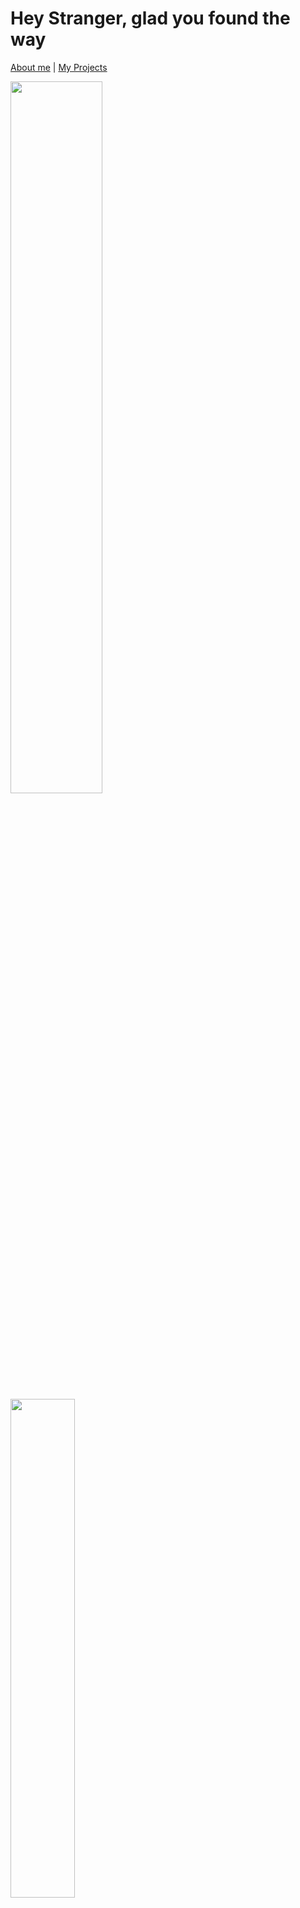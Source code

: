 # Hey Stranger, glad you found the way

[About me](https://github.com/Fynnyx#about-me) | [My Projects](https://github.com/Fynnyx#my-projects)

<div><img src="https://github-readme-stats.vercel.app/api?username=Fynnyx&title_color=e5b05e&icon_color=8c61db&text_color=e06151&bg_color=23272e&show_icons=true&hide_border=true&count_private=true" width="54.05%"/>
<img src="https://github-readme-stats.vercel.app/api/top-langs?username=Fynnyx&layout=compact&title_color=e5b05e&icon_color=8c61db&text_color=317dde&bg_color=23272e&hide_border=true" width="45.25%">
</div>

## About me

```javascript
const fynnyx = {
    name: "Fynn",
    lastname: "Westerath",
    age: 17,
    location: {
        "country": "Switzerland",
        "timezone": "UCT+1",
    },
    languages: [
            "English",
            "German"
        ],
    contact: {
        "email": "fynn05@gmx.ch",
        "discord": "Fynnyx#4024",
        "twitter": "Fynnyx_official"
    job: {
        "name": "IT Developer",
        "company": "ETH Zürich"
    },
    hobbies: [
        "Scout Leader",
        "Developer",
        "Owner Communty Discord"
    ],
    programmingLanguages: [
        {
            "name": "JavaScript",
            "usage": "Often used Node => Vue and Nuxt and Discord Bots"
        },
        {
            "name": "Python",
            "usage": "Small apps and first Discord Bots"
        }
    ],
    projects: [
        {
            "name": "KahlifarBots",
            "description": "A user and a moderation bot for my own Community Discord Server",
            "github": "https://github.com/Fynnyx/KahlifarBots"
        },
        {
            "name": "ValorantWikiBot",
            "description": "A Wiki implemented into a DiscordBot",
            "github": "https://github.com/Fynnyx/ValorantWikiBot"
        },
        {
            "name": "EdgyElonsEconomyBot",
            "description": "An Economy Bot for a NFT-Project.",
            "github": "https://github.com/Fynnyx/EdgyElonsEconomyBot"
        }
    ]
}    
```
